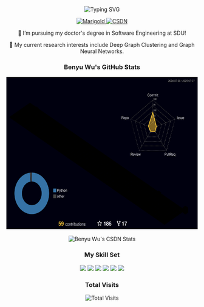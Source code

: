 <p align="center">
    <img src="https://readme-typing-svg.demolab.com?font=Fira+Code&weight=600&pause=1000&color=339999&center=true&vCenter=true&width=435&lines=%F0%9F%91%8B+Hi!+I'm+Bneyu+Wu.;Welcome+to+my+GitHub+page!" alt="Typing SVG" />
</p>
<p align="center"> 
    <a href="https://marigoldwu.github.io" target="_blank">
        <img src="https://img.shields.io/badge/Homepage-Benyu Wu-brightgreen" alt="Marigold">
    </a>
    </a> <a href="https://blog.csdn.net/weixin_46334596?type=blog" target="_blank">
        <img src="https://img.shields.io/badge/CSDN-%E5%B0%8F%E5%90%B4%E4%B8%8D%E4%BC%9A%E6%95%B2%E4%BB%A3%E7%A0%81%E5%90%A7-red" alt="CSDN">
    </a>
</p>


<p align="center">🔭 I’m pursuing my doctor's degree in Software Engineering at SDU!</p>
<p align="center">🌱 My current research interests include Deep Graph Clustering and Graph Neural Networks.</p>

<h3>
    <p align="center">
        Benyu Wu's GitHub Stats
    </p>
</h3>

<p align="center">
    <img src="./profile-3d-contrib/profile-night-rainbow.svg" height=400>
</p>

<p align="center">
    <img src="https://stats.justsong.cn/api/csdn?id=weixin_46334596&theme=radical" alt="Benyu Wu's CSDN Stats"/>
</p>

<h3>
    <p align="center">
        My Skill Set
    </p>
</h3>

<p align="center">
    <img width="10%" src="https://www.vectorlogo.zone/logos/java/java-ar21.svg">
    <img width="10%" src="https://www.vectorlogo.zone/logos/python/python-ar21.svg">
    <img width="10%" src="https://www.vectorlogo.zone/logos/git-scm/git-scm-ar21.svg">
    <img width="10%" src="https://www.vectorlogo.zone/logos/w3_html5/w3_html5-ar21.svg">
    <img width="10%" src="https://www.vectorlogo.zone/logos/vuejs/vuejs-ar21.svg">
    <img width="10%" src="https://www.vectorlogo.zone/logos/mysql/mysql-ar21.svg">

</p>

<h3>
    <p align="center">
        Total Visits
    </p>
</h3>

<div align="center">
    <img src="https://profile-counter.glitch.me/Marigoldwu/count.svg" alt="Total Visits" />
</div>

